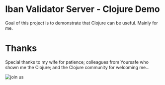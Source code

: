 # Iban Validator Server - Clojure Demo

Goal of this project is to demonstrate that Clojure can be useful.
Mainly for me.

# Thanks

Special thanks to my wife for patience;
colleagues from Yoursafe who shown me the Clojure;
and the Clojure community for welcoming me... 

![join us](https://github.com/user-attachments/assets/27789cba-87c5-4c0f-bc83-368388ff7ff6)
